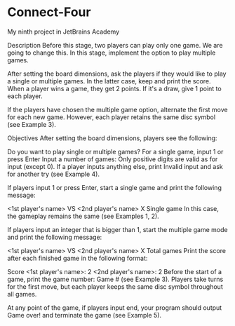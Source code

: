 # Connect-Four
My ninth project in JetBrains Academy

Description
Before this stage, two players can play only one game. We are going to change this. In this stage, implement the option to play multiple games.

After setting the board dimensions, ask the players if they would like to play a single or multiple games. In the latter case, keep and print the score. When a player wins a game, they get 2 points. If it's a draw, give 1 point to each player.

If the players have chosen the multiple game option, alternate the first move for each new game. However, each player retains the same disc symbol (see Example 3).

Objectives
After setting the board dimensions, players see the following:

Do you want to play single or multiple games?
For a single game, input 1 or press Enter
Input a number of games:
Only positive digits are valid as for input (except 0). If a player inputs anything else, print Invalid input and ask for another try (see Example 4).

If players input 1 or press Enter, start a single game and print the following message:

<1st player's name> VS <2nd player's name>
 X 
Single game
In this case, the gameplay remains the same (see Examples 1, 2).

If players input an integer that is bigger than 1, start the multiple game mode and print the following message:

<1st player's name> VS <2nd player's name>
<Rows> X <Columns>
Total <Number of games> games
Print the score after each finished game in the following format:

Score
<1st player's name>: 2 <2nd player's name>: 2
Before the start of a game, print the game number: Game #<Number of game> (see Example 3). Players take turns for the first move, but each player keeps the same disc symbol throughout all games.

At any point of the game, if players input end, your program should output Game over! and terminate the game (see Example 5).
